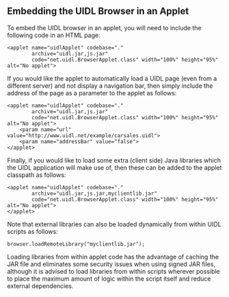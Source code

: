 ## Embedding the UIDL Browser in an Applet ##
To embed the UIDL browser in an applet, you will need to include the following code in an HTML page:

```
<applet name="uidlApplet" codebase="."
        archive="uidl.jar,js.jar"
        code="net.uidl.BrowserApplet.class" width="100%" height="95%" alt="No applet">
```

If you would like the applet to automatically load a UIDL page (even from a different server) and not display a navigation bar, then simply include the address of the page as a parameter to the applet as follows:

```
<applet name="uidlApplet" codebase="."
        archive="uidl.jar,js.jar"
        code="net.uidl.BrowserApplet.class" width="100%" height="95%" alt="No applet">
    <param name="url" value="http://www.uidl.net/example/carsales.uidl">
    <param name="addressBar" value="false">
</applet>
```

Finally, if you would like to load some extra (client side) Java libraries which the UIDL application will make use of, then these can be added to the applet classpath as follows:

```
<applet name="uidlApplet" codebase="."
        archive="uidl.jar,js.jar,myclientlib.jar"
        code="net.uidl.BrowserApplet.class" width="100%" height="95%" alt="No applet">
</applet>
```

Note that external libraries can also be loaded dynamically from within UIDL scripts as follows:

```
browser.loadRemoteLibrary("myclientlib.jar");
```

Loading libraries from within applet code has the advantage of caching the JAR file and eliminates some security issues when using signed JAR files, although it is advised to load libraries from within scripts wherever possible to place the maximum amount of logic within the script itself and reduce external dependencies.